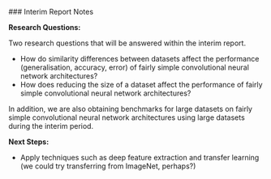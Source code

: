 ### Interim Report Notes

**Research Questions:**

Two research questions that will be answered within the interim report.

* How do similarity differences between datasets affect the performance (generalisation, accuracy, error) of fairly simple convolutional neural network architectures?
* How does reducing the size of a dataset affect the performance of fairly simple convolutional neural network architectures?

In addition, we are also obtaining benchmarks for large datasets on fairly simple convolutional neural network architectures using large datasets during the interim period.

**Next Steps:**

* Apply techniques such as deep feature extraction and transfer learning (we could try transferring from ImageNet, perhaps?)